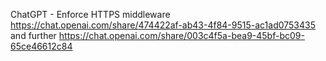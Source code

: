 ChatGPT - Enforce HTTPS middleware
	https://chat.openai.com/share/474422af-ab43-4f84-9515-ac1ad0753435
		and further
	https://chat.openai.com/share/003c4f5a-bea9-45bf-bc09-65ce46612c84